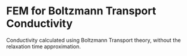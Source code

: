 # FEM for Boltzmann Transport Conductivity
Conductivity calculated using Boltzmann Transport theory, without the relaxation time approximation.
